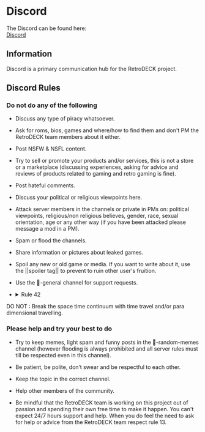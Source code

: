 # Discord

The Discord can be found here:<br>
[Discord](https://discord.gg/Dz3szYsP8g)

## Information

Discord is a primary communication hub for the RetroDECK project.


## Discord Rules

### Do not do any of the following

- Discuss any type of piracy whatsoever.

- Ask for roms, bios, games and where/how to find
them and don't PM the RetroDECK team members about it either.

- Post NSFW & NSFL content.

- Try to sell or promote your products and/or services, this is not a store or a marketplace (discussing experiences, asking for advice and reviews of products related to gaming and retro gaming is fine).

- Post hateful comments.

- Discuss your political or religious viewpoints here.

- Attack server members in the channels or private in PMs on: political viewpoints, religious/non religious believes, gender, race, sexual orientation, age or any other way (if you have been attacked please message a mod in a PM).

- Spam or flood the channels.

- Share information or pictures about leaked games.

- Spoil any new or old game or media. If you want to write about it, use the ||spoiler tag|| to prevent to ruin other user's fruition.

- Use the ⁠💬-general channel for support requests.


- <details><summary>Rule 42</summary>

DO NOT : Break the space time continuum with time travel and/or para dimensional travelling.

</details>

### Please help and try your best to do

- Try to keep memes, light spam and funny posts in the ⁠🐸-random-memes channel (however flooding is always prohibited and all server rules must till be respected even in this channel).

- Be patient, be polite, don’t swear and be respectful to each other.

- Keep the topic in the correct channel.

- Help other members of the community.

- Be mindful that the RetroDECK team is working on this project out of passion and spending their own free time to make it happen. You can't expect 24/7 hours support and help. When you do feel the need to ask for help or advice from the RetroDECK team respect rule 13.

